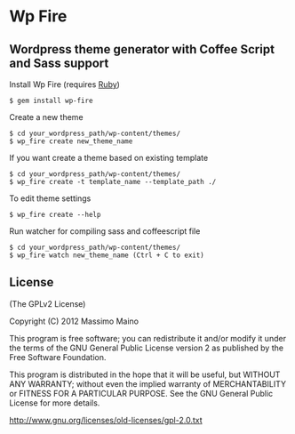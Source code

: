 Wp Fire
=======

**Wordpress theme generator with Coffee Script and Sass support**
-----

Install Wp Fire (requires [Ruby](http://www.ruby-lang.org/))

    $ gem install wp-fire

Create a new theme

    $ cd your_wordpress_path/wp-content/themes/
    $ wp_fire create new_theme_name

If you want create a theme based on existing template

    $ cd your_wordpress_path/wp-content/themes/
    $ wp_fire create -t template_name --template_path ./

To edit theme settings

    $ wp_fire create --help

Run watcher for compiling sass and coffeescript file

    $ cd your_wordpress_path/wp-content/themes/
    $ wp_fire watch new_theme_name (Ctrl + C to exit)

License
-------

(The GPLv2 License)

Copyright (C) 2012 Massimo Maino

This program is free software; you can redistribute it and/or modify
it under the terms of the GNU General Public License version 2 as published by
the Free Software Foundation.

This program is distributed in the hope that it will be useful,
but WITHOUT ANY WARRANTY; without even the implied warranty of
MERCHANTABILITY or FITNESS FOR A PARTICULAR PURPOSE. See the
GNU General Public License for more details.

<http://www.gnu.org/licenses/old-licenses/gpl-2.0.txt>